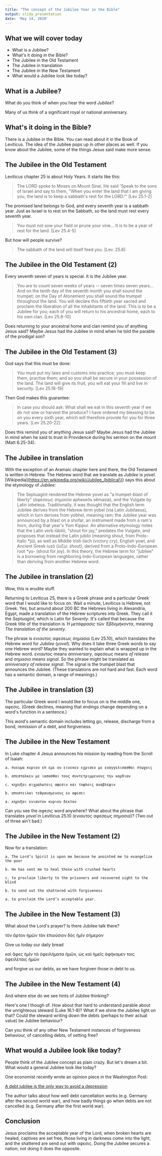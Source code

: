 ```yaml
---
title: "The concept of the Jubilee Year in the Bible"
output: slidy_presentation
date: 'May 14, 2020'
---
```


## What we will cover today

- What is a Jubilee?
- What's it doing in the Bible?
- The Jubilee in the Old Testament
- The Jubilee in translation
- The Jubilee in the New Testament
- What would a Jubilee look like today?

## What is a Jubilee?

What do you think of when you hear the word *Jubilee*?

Many of us think of a significant royal or national anniversary.

## What's it doing in the Bible?

There is a Jubilee in the Bible. You can read about it in the Book of Leviticus. The idea of the Jubilee pops up in other places as well. If you know about the Jubilee, some of the things Jesus said make more sense.

## The Jubilee in the Old Testament

Leviticus chapter 25 is about Holy Years. It starts like this:

> The LORD spoke to Moses on Mount Sinai. He said 'Speak to the sons of Israel and say to them, "When you enter the land that I am giving you, the land is to keep a sabbath's rest for the LORD."' [Lev 25.1-2]

The promised land belongs to God, and every seventh year is a sabbath year. Just as Israel is to rest on the Sabbath, so the land must rest every seventh year.

> You must not sow your field or prune your vine... It is to be a year of rest for the land. [Lev 25.4-5]

But how will people survive?

> The sabbath of the land will itself feed you. [Lev. 25.6]

## The Jubilee in the Old Testament (2)

Every seventh seven of years is  special. It is the Jubilee year.

> You are to count seven weeks of years -- seven times seven years... And on the tenth day of the seventh month you shall sound the trumpet; on the Day of Atonement you shall sound the trumpet throughout the land. You will declare this fiftieth year sacred and proclaim the liberation of all the inhabitants of the land. This is to be a Jubilee for you; each of you will return to his ancestral home, each to his own clan. [Lev 25.8-10]

Does returning to your ancestral home and clan remind you of anything Jesus said? Maybe Jesus had the Jubilee in mind when he told the parable of the prodigal son?

## The Jubilee in the Old Testament (3)

God says that this must be done:

> You must put my laws and customs into practice; you must keep them, practise them; and so you shall be secure in your possession of the land. The land will give its fruit, you will eat your fill and live in security. [Lev 25.18-19]

Then God makes this guarantee:

> In case you should ask: What shall we eat in this seventh year if we do not sow or harvest the produce? I have ordered my blessing to be on you every sixth year, which will therefore provide for you for three years. [Lev 25.20-22]

Does this remind you of anything Jesus said? Maybe Jesus had the Jubilee in mind when he said to trust in Providence during his sermon on the mount (Matt 6.25-34).

## The Jubilee in translation

With the exception of an Aramaic chapter here and there, the Old Testament is written in Hebrew. The Hebrew word that we translate as *Jubilee* is *yovel*. [Wikipedia](https://en.wikipedia.org/wiki/Jubilee_(biblical\)) says this about the etymology of *Jubilee*:

> The Septuagint rendered the Hebrew yovel as "a trumpet-blast of liberty" (ἀφέσεως σημασία apheseôs sêmasia), and the Vulgate by Latin iobeleus. Traditionally, it was thought that the English term Jubilee derives from the Hebrew term yobel (via Latin Jubilaeus), which in turn derives from yobhel, meaning ram; the Jubilee year was announced by a blast on a shofar, an instrument made from a ram's horn, during that year's Yom Kippur. An alternative etymology notes that the Latin verb iūbilō, "shout for joy," predates the Vulgate, and proposes that instead the Latin jubilo (meaning shout, from Proto-Italic \*jū), as well as Middle Irish ilach (victory cry), English yowl, and Ancient Greek iuzō (ἰύζω: shout), derived from a Proto-Indo-European root \*yu- (shout for joy). In this theory, the Hebrew term for "jubilee" is a borrowing from neighboring Indo-European languages, rather than deriving from another Hebrew word.

## The Jubilee in translation (2)

Wow, this is erudite stuff.

Returning to Leviticus 25, there is a Greek phrase and a particular Greek word that I would like to focus on. Wait a minute, Leviticus is Hebrew, not Greek. Yes, but around about 200 BC the Hebrews living in Alexandria, Egypt, made a translation of the Hebrew scriptures into Greek. They call it the *Septuagint*, which is Latin for *Seventy*. It's called that because the Greek title of the translation is *Ἡ μετάφρασις τῶν Ἑβδομήκοντα*, meaning *The translation of the seventy*.

The phrase is ενιαυτος αφεσεως σημασια (Lev 25.10), which translates the Hebrew word for *Jubilee* (*yovel*). Why does it take three Greek words to say one Hebrew word? Maybe they wanted to explain what is wrapped up in the Hebrew word. ενιαυτος means *anniversary*, αφεσεως means *of release* and σημασια means *signal*. So the phrase might be translated as *anniversary of release signal*. The signal is the trumpet blast that announces the Jubilee. (These translations are not hard and fast. Each word has a semantic domain, a range of meanings.)

## The Jubilee in translation (3)

The particular Greek word I would like to focus on is the middle one, αφεσις. (Greek declines, meaning that endings change depending on a word's function in a sentence.)

This word's semantic domain includes letting go, release, discharge from a bond, remission of a debt, and forgiveness.

## The Jubilee in the New Testament

In Luke chapter 4 Jesus announces his mission by reading from the Scroll of Isaiah:

    a. πνευμα κυριου επ εμε ου εινεκεν εχρισεν με ευαγγελισασθαι πτωχοις

    b. απεσταλκεν με ιασασθαι τους συντετριμμενους την καρδιαν

    c. κηρυξαι αιχμαλωτοις αφεσιν και τυφλοις αναβλεψιν

    b. αποστειλαι τεθραυσμενους εν αφεσει

    a. κηρυξαι ενιαυτον κυριου δεκτον

Can you see the αφεσις word anywhere? What about the phrase that translates *yovel* in Leviticus 25.10 (ενιαυτος αφεσεως σημασια)? (Two out of three ain't bad.)

## The Jubilee in the New Testament (2)

Now for a translation:

    a. The Lord’s Spirit is upon me because he anointed me to evangelize the poor

    b. He has sent me to heal those with crushed hearts

    c. to proclaim liberty to the prisoners and recovered sight to the blind

    b. to send out the shattered with forgiveness

    a. to proclaim the Lord’s acceptable year.

## The Jubilee in the New Testament (3)

What about the Lord's prayer? Is there Jubilee talk there?

τὸν ἄρτον ἡμῶν τὸν ἐπιούσιον δὸς ἡμῖν σήμερον

Give us today our daily bread

καὶ ἄφες ἡμῖν τὰ ὀφειλήματα ἡμῶν, ὡς καὶ ἡμεῖς ἀφήκαμεν τοις ὀφειλέταις ἡμῶν

and forgive us our debts, as we have forgiven those in debt to us.

## The Jubilee in the New Testament (4)

And where else do we see hints of Jubilee thinking?

Here's one I though of. How about that hard to understand parable about the unrighteous steward (Luke 16.1-8)? What if we shine the Jubilee light on that? Could the steward writing down the debts (perhaps to their actual value) be Jubilee behaviour?

Can you think of any other New Testament instances of forgiveness behaviour, of cancelling debts, of setting free?

## What would a Jubilee look like today?

People think of the Jubilee concept as plain crazy. But let's dream a bit. What would a general Jubilee look like today?

One economist recently wrote an opinion piece in the Washington Post:

[A debt jubilee is the only way to avoid a depression](https://www.washingtonpost.com/opinions/2020/03/21/debt-jubilee-is-only-way-avoid-depression/)

The author talks about how well debt cancellation works (e.g. Germany after the second world war), and how badly things go when debts are not cancelled (e.g. Germany after the first world war).

## Conclusion

Jesus proclaims the acceptable year of the Lord, when broken hearts are healed, captives are set free, those living in darkness come into the light, and the shattered are send out with αφεσις. Doing the Jubilee secures a nation; not doing it does the opposite.
